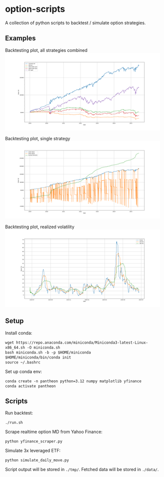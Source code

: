 # option-scripts

A collection of python scripts to backtest / simulate option strategies.

## Examples

Backtesting plot, all strategies combined
![image](README/combined.png)

Backtesting plot, single strategy
![image](README/covered-call.png)

Backtesting plot, realized volatility
![image](README/vols.png)

## Setup

Install conda:
```
wget https://repo.anaconda.com/miniconda/Miniconda3-latest-Linux-x86_64.sh -O miniconda.sh
bash miniconda.sh -b -p $HOME/miniconda
$HOME/miniconda/bin/conda init
source ~/.bashrc
```

Set up conda env:
```
conda create -n pantheon python=3.12 numpy matplotlib yfinance
conda activate pantheon
```

## Scripts

Run backtest:
```
./run.sh
```

Scrape realtime option MD from Yahoo Finance:
```
python yfinance_scraper.py
```

Simulate 3x leveraged ETF:
```
python simulate_daily_move.py
```

Script output will be stored in `./tmp/`.
Fetched data will be stored in `./data/`.
